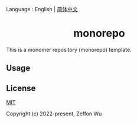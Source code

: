 Language : English | [简体中文](./README-zh-CN.md)

<h1 align="center">monorepo</h1>

This is a monomer repository (monorepo) template.

## Usage

## License

[MIT](https://opensource.org/licenses/MIT)

Copyright (c) 2022-present, Zeffon Wu
